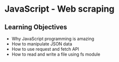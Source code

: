 # JavaScript - Web scraping

## Learning Objectives
- Why JavaScript programming is amazing
- How to manipulate JSON data
- How to use request and fetch API
- How to read and write a file using fs module
